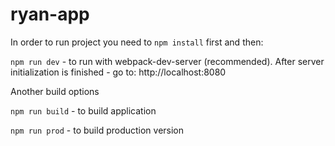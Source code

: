 # ryan-app

In order to run project you need to `npm install` first and then:

`npm run dev` - to run with webpack-dev-server (recommended). After server initialization is finished - go to: http://localhost:8080


Another build options

`npm run build` - to build application

`npm run prod` - to build production version